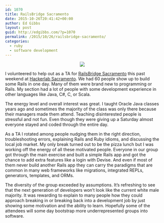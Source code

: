 ```yaml
---
id: 1070
title: RailsBridge Sacramento
date: 2015-10-26T20:41:42+00:00
author: Ed Gibbs
layout: post
guid: http://edgibbs.com/?p=1070
permalink: /2015/10/26/railsbridge-sacramento/
categories:
  - ruby
  - software development
---
```

<div align="center">
  <img src="http://edgibbs.com/images/railsbridge_sacramento.jpg" />
</div>

I volunteered to help out as a TA for [RailsBridge Sacramento](https://www.bridgetroll.org/events/179) this past weekend at [Hackerlab Sacramento](http://hackerlab.org). We had 60 people show up to build some Rails in one day. Many of them were brand new to programming or Rails. My section had a lot of people with some development experience in other languages like Java, C#, C, or Scala.

The energy level and overall interest was great. I taught Oracle Java classes years ago and sometimes the majority of the class was only there because their managers made them attend. Teaching disinterested people is stressful and not fun. Even though they were giving up a Saturday almost everyone stayed and coded through the entire day.

As a TA I rotated among people nudging them in the right direction, troubleshooting errors, explaining Rails and Ruby idioms, and discussing the local job market. My only break turned out to be the pizza lunch but I was working off the energy of all these motivated people. Everyone in our group got through the main exercise and built a simple Rails app and got the chance to add extra features like a login with Devise. And even if most of them never build another Rails app they can carry the paradigms that are common in many web frameworks like migrations, integrated REPLs, generators, templates, and ORMs.

The diversity of the group exceeded by assumptions. It&#8217;s refreshing to see that the next generation of developers won&#8217;t look like the current white male majority. It was rewarding to explain to many people how they could approach breaking in or breaking back into a development job by just showing some motivation and the ability to learn. Hopefully some of the attendees will some day bootstrap more underrepresented groups into software.
